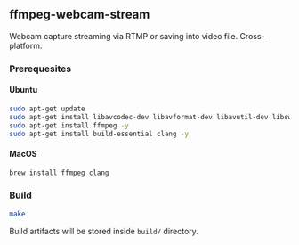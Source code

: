## ffmpeg-webcam-stream

Webcam capture streaming via RTMP or saving into video file. Cross-platform.

### Prerequesites

#### Ubuntu

```sh
sudo apt-get update
sudo apt-get install libavcodec-dev libavformat-dev libavutil-dev libswscale-dev libavresample-dev libavdevice-dev -y
sudo apt-get install ffmpeg -y
sudo apt-get install build-essential clang -y
```

#### MacOS

```sh
brew install ffmpeg clang
```

### Build

```sh
make
```

Build artifacts will be stored inside `build/` directory.
